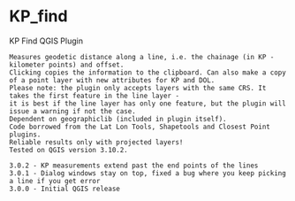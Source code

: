 # KP_find
KP Find QGIS Plugin

	Measures geodetic distance along a line, i.e. the chainage (in KP - kilometer points) and offset. 
	Clicking copies the information to the clipboard. Can also make a copy of a point layer with new attributes for KP and DOL.
	Please note: the plugin only accepts layers with the same CRS. It takes the first feature in the line layer - 
	it is best if the line layer has only one feature, but the plugin will issue a warning if not the case.
	Dependent on geographiclib (included in plugin itself).
	Code borrowed from the Lat Lon Tools, Shapetools and Closest Point plugins.
	Reliable results only with projected layers!
	Tested on QGIS version 3.10.2.

	3.0.2 - KP measurements extend past the end points of the lines
	3.0.1 - Dialog windows stay on top, fixed a bug where you keep picking a line if you get error
	3.0.0 - Initial QGIS release
